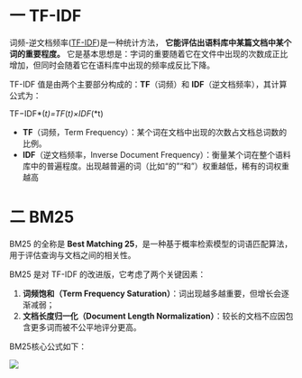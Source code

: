 # 一 TF-IDF

词频-逆文档频率([TF-IDF](https://aandds.com/blog/tf-idf.html))是一种统计方法， **它能评估出语料库中某篇文档中某个词的重要程度。** 它是基本思想是：字词的重要随着它在文件中出现的次数成正比增加，但同时会随着它在语料库中出现的频率成反比下降。

TF-IDF 值是由两个主要部分构成的：**TF**（词频）和 **IDF**（逆文档频率），其计算公式为：

TF−IDF*(*t)=TF*(*t)×IDF*(*t)

- **TF**（词频，Term Frequency）：某个词在文档中出现的次数占文档总词数的比例。
- **IDF**（逆文档频率，Inverse Document Frequency）：衡量某个词在整个语料库中的普遍程度。出现越普遍的词（比如“的”“和”）权重越低，稀有的词权重越高



# 二 BM25 

BM25 的全称是 **Best Matching 25**，是一种基于概率检索模型的词语匹配算法，用于评估查询与文档之间的相关性。

BM25 是对 TF-IDF 的改进版，它考虑了两个关键因素：

1. **词频饱和（Term Frequency Saturation）**：词出现越多越重要，但增长会逐渐减弱；
2. **文档长度归一化（Document Length Normalization）**：较长的文档不应因包含更多词而被不公平地评分更高。

BM25核心公式如下：

![](https://wikimedia.org/api/rest_v1/media/math/render/svg/8624885ce5cd14936807927801f6d29c315d3828)